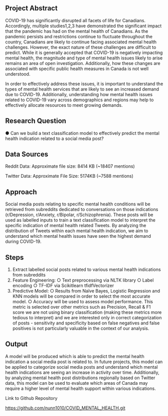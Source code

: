## Project Abstract
COVID-19 has significantly disrupted all facets of life for Canadians. Accordingly, multiple studies1,2,3  have demonstrated the significant impact that the pandemic has had on the mental health of Canadians. As the pandemic persists and restrictions continue to fluctuate throughout the country, Canadians are likely to continue facing associated mental health challenges. However, the exact nature of these challenges are difficult to predict. While it is generally accepted that COVID-19 is negatively impacting mental health, the magnitude and type of mental health issues likely to arise remains an area of open investigation. Additionally, how these changes are associated with specific public health measures in Canada is not well understood. 

In order to effectively address these issues, it is important to understand the types of mental health services that are likely to see an increased demand due to COVID-19. Additionally, understanding how mental health issues related to COVID-19 vary across demographics and regions may help to effectively allocate resources to meet growing demands. 

## Research Question
●	Can we build a text classification model to effectively predict the mental health indication related to a social media post?


## Data Sources

Reddit Data: 
Approximate file size: 8414 KB (~18407 mentions)

Twitter Data:
Approximate File Size: 5174KB (~7588 mentions)



## Approach

Social media posts relating to specific mental health conditions will be retrieved from subreddits dedicated to conversations on those indications (r/Depression, r/Anxiety, r/Bipolar, r/Schizophrenia). These posts will be used as labelled inputs to train a text classification model to interpret the specific indication of mental health related Tweets. By analyzing the distribution of Tweets within each mental health indication, we aim to understand which mental health issues have seen the highest demand during COVID-19.



 
## Steps

1.	Extract labelled social posts related to various mental health indications from subreddits
2.	Feature Engineering:
○	Text preprocessing via NLTK library
○	Label encoding
○	TF-IDF via Scikitlearn tfidfVectorizer
3.	Predictive Model:
○	Results from Naïve Bayes, Logistic Regression and KNN models will be compared in order to select the most accurate model. 
○	Accuracy will be used to assess model performance. This metric is selected over other metrics such as Precision, Recall & F1 score we are not using binary classification (making these metrics more tedious to interpret) and we are interested only in correct categorization of posts - sensitivity and specificity based on false negatives and false positives is not particularly valuable in the context of our analysis.

## Output
A model will be produced which is able to predict the mental health indication a social media post is related to. In future projects, this model can be applied to categorize social media posts and understand which mental health indications are seeing an increase in activity over time. Additionally, by analyzing mental health post distributions regionally based on Twitter data, this model can be used to evaluate which areas of Canada may require a higher level of mental health support within various indications.

Link to Github Repository

https://github.com/nunn1010/COVID_MENTAL_HEALTH.git

